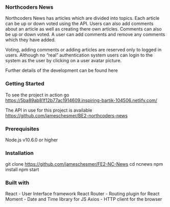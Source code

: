 ### Northcoders News

Northcoders News has articles which are divided into topics. Each article can be up or down voted using the API. Users can also add comments about an article as well as creating there own articles. Comments can also be up or down voted. A user can add comments and remove any comments which they have added.

Voting, adding comments or adding articles are reserved only to logged in users. Although no “real” authentication system users can login to the system as the user by clicking on a user avatar picture.

Further details of the development can be found here

### Getting Started

To see the project in action go https://5ba89ab81f12b77ac1914609.inspiring-bartik-104506.netlify.com/

The API in use for this project is available https://github.com/jameschesmer/BE2-northcoders-news

### Prerequisites

Node.js v10.6.0 or higher

### Installation

git clone https://github.com/jameschesmer/FE2-NC-News
cd ncnews
npm install
npm start

### Built with

React - User Interface framework
React Router - Routing plugin for React
Moment - Date and Time library for JS
Axios - HTTP client for the browser